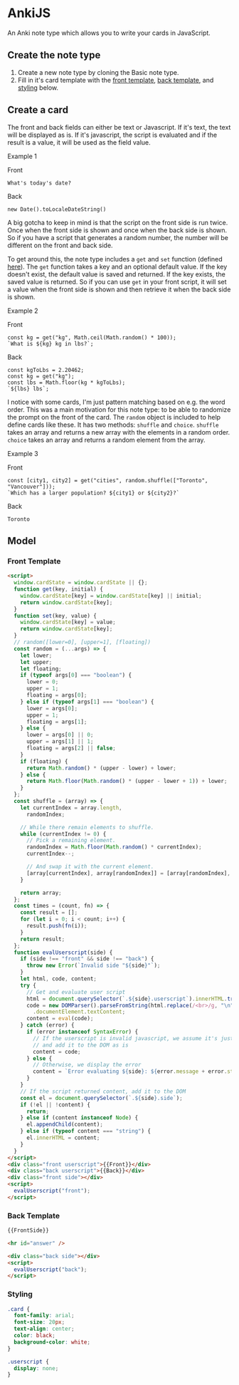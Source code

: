 # AnkiJS

An Anki note type which allows you to write your cards in JavaScript.

## Create the note type

1. Create a new note type by cloning the Basic note type.
2. Fill in it's card template with the [front template](#front-template), [back template](#back-template), and [styling](#styling) below.

## Create a card

The front and back fields can either be text or Javascript. If it's text, the text will be displayed as is. If it's javascript, the script is evaluated and if the result is a value, it will be used as the field value.

Example 1

Front

```
What's today's date?
```

Back

```
new Date().toLocaleDateString()
```

A big gotcha to keep in mind is that the script on the front side is run twice. Once when the front side is shown and once when the back side is shown. So if you have a script that generates a random number, the number will be different on the front and back side.

To get around this, the note type includes a `get` and `set` function (defined [here](model/frontTemplate.html)). The `get` function takes a key and an optional default value. If the key doesn't exist, the default value is saved and returned. If the key exists, the saved value is returned. So if you can use `get` in your front script, it will set a value when the front side is shown and then retrieve it when the back side is shown.

Example 2

Front

```
const kg = get("kg", Math.ceil(Math.random() * 100));
`What is ${kg} kg in lbs?`;
```

Back

```
const kgToLbs = 2.20462;
const kg = get("kg");
const lbs = Math.floor(kg * kgToLbs);
`${lbs} lbs`;
```

I notice with some cards, I'm just pattern matching based on e.g. the word order. This was a main motivation for this note type: to be able to randomize the prompt on the front of the card. The `random` object is included to help define cards like these. It has two methods: `shuffle` and `choice`. `shuffle` takes an array and returns a new array with the elements in a random order. `choice` takes an array and returns a random element from the array.

Example 3

Front

```
const [city1, city2] = get("cities", random.shuffle(["Toronto", "Vancouver"]));
`Which has a larger population? ${city1} or ${city2}?`
```

Back

```
Toronto
```

## Model

### Front Template

```html
<script>
  window.cardState = window.cardState || {};
  function get(key, initial) {
    window.cardState[key] = window.cardState[key] || initial;
    return window.cardState[key];
  }
  function set(key, value) {
    window.cardState[key] = value;
    return window.cardState[key];
  }
  // random([lower=0], [upper=1], [floating])
  const random = (...args) => {
    let lower;
    let upper;
    let floating;
    if (typeof args[0] === "boolean") {
      lower = 0;
      upper = 1;
      floating = args[0];
    } else if (typeof args[1] === "boolean") {
      lower = args[0];
      upper = 1;
      floating = args[1];
    } else {
      lower = args[0] || 0;
      upper = args[1] || 1;
      floating = args[2] || false;
    }
    if (floating) {
      return Math.random() * (upper - lower) + lower;
    } else {
      return Math.floor(Math.random() * (upper - lower + 1)) + lower;
    }
  };
  const shuffle = (array) => {
    let currentIndex = array.length,
      randomIndex;

    // While there remain elements to shuffle.
    while (currentIndex != 0) {
      // Pick a remaining element.
      randomIndex = Math.floor(Math.random() * currentIndex);
      currentIndex--;

      // And swap it with the current element.
      [array[currentIndex], array[randomIndex]] = [array[randomIndex], array[currentIndex]];
    }

    return array;
  };
  const times = (count, fn) => {
    const result = [];
    for (let i = 0; i < count; i++) {
      result.push(fn(i));
    }
    return result;
  };
  function evalUserscript(side) {
    if (side !== "front" && side !== "back") {
      throw new Error(`Invalid side "${side}"`);
    }
    let html, code, content;
    try {
      // Get and evaluate user script
      html = document.querySelector(`.${side}.userscript`).innerHTML.trim();
      code = new DOMParser().parseFromString(html.replace(/<br>/g, "\n"), "text/html")
        .documentElement.textContent;
      content = eval(code);
    } catch (error) {
      if (error instanceof SyntaxError) {
        // If the userscript is invalid javascript, we assume it's just text
        // and add it to the DOM as is
        content = code;
      } else {
        // Otherwise, we display the error
        content = `Error evaluating ${side}: ${error.message + error.stack}`;
      }
    }
    // If the script returned content, add it to the DOM
    const el = document.querySelector(`.${side}.side`);
    if (!el || !content) {
      return;
    } else if (content instanceof Node) {
      el.appendChild(content);
    } else if (typeof content === "string") {
      el.innerHTML = content;
    }
  }
</script>
<div class="front userscript">{{Front}}</div>
<div class="back userscript">{{Back}}</div>
<div class="front side"></div>
<script>
  evalUserscript("front");
</script>
```

### Back Template

```html
{{FrontSide}}

<hr id="answer" />

<div class="back side"></div>
<script>
  evalUserscript("back");
</script>
```

### Styling

```css
.card {
  font-family: arial;
  font-size: 20px;
  text-align: center;
  color: black;
  background-color: white;
}

.userscript {
  display: none;
}
```
